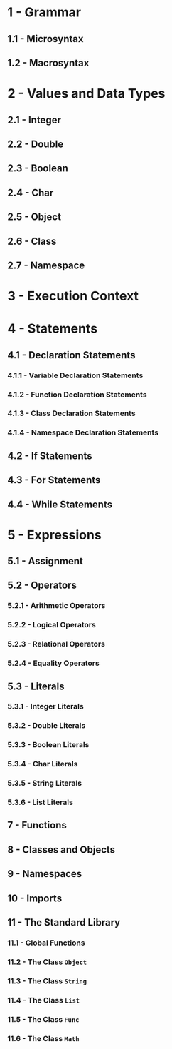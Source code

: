 <!-- # Introduction -->
# 1 - Grammar
## 1.1 - Microsyntax
## 1.2 - Macrosyntax
# 2 - Values and Data Types
## 2.1 - Integer
## 2.2 - Double
## 2.3 - Boolean
## 2.4 - Char
## 2.5 - Object
## 2.6 - Class
## 2.7 - Namespace
# 3 - Execution Context
# 4 - Statements
## 4.1 - Declaration Statements
### 4.1.1 - Variable Declaration Statements
### 4.1.2 - Function Declaration Statements
### 4.1.3 - Class Declaration Statements
### 4.1.4 - Namespace Declaration Statements
## 4.2 - If Statements
## 4.3 - For Statements
## 4.4 - While Statements
# 5 - Expressions
## 5.1 - Assignment
## 5.2 - Operators
### 5.2.1 - Arithmetic Operators
### 5.2.2 - Logical Operators
### 5.2.3 - Relational Operators
### 5.2.4 - Equality Operators
## 5.3 - Literals
### 5.3.1 - Integer Literals
### 5.3.2 - Double Literals
### 5.3.3 - Boolean Literals
### 5.3.4 - Char Literals
### 5.3.5 - String Literals
### 5.3.6 - List Literals
## 7 - Functions
## 8 - Classes and Objects
## 9 - Namespaces
## 10 - Imports
## 11 - The Standard Library
### 11.1 - Global Functions
### 11.2 - The Class `Object`
### 11.3 - The Class `String`
### 11.4 - The Class `List`
### 11.5 - The Class `Func`
### 11.6 - The Class `Math`

<!-- ## 11 - Strings
## 7 - Collections
## 8 - Math Functions
## 9 - Utility Functions -->